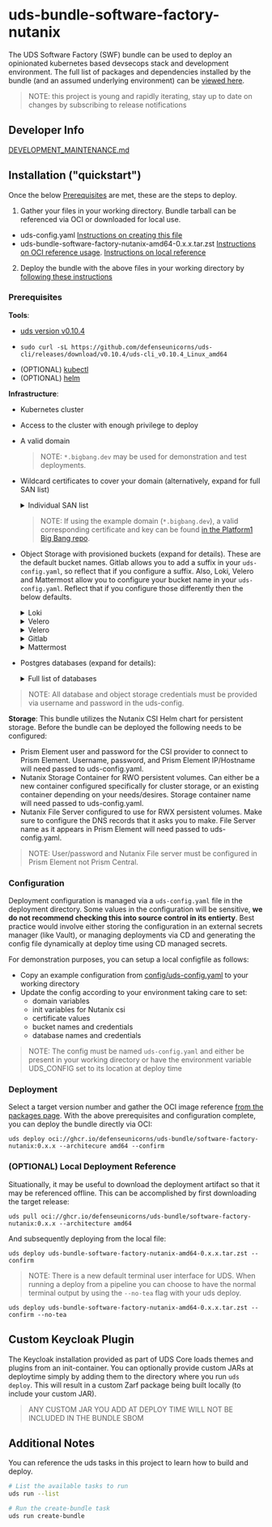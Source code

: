 # uds-bundle-software-factory-nutanix
The UDS Software Factory (SWF) bundle can be used to deploy an opinionated kubernetes based devsecops stack and development environment.
The full list of packages and dependencies installed by the bundle (and an assumed underlying environment) can be [viewed here](docs/packages-and-dependencies.md).

> NOTE: this project is young and rapidly iterating, stay up to date on changes by subscribing to release notifications

## Developer Info
[DEVELOPMENT_MAINTENANCE.md](docs/DEVELOPMENT_MAINTENANCE.md)

## Installation ("quickstart")
Once the below [Prerequisites](#prerequisites) are met, these are the steps to deploy.
1) Gather your files in your working directory. Bundle tarball can be referenced via OCI or downloaded for local use.
  - uds-config.yaml [Instructions on creating this file](#Configuration)
  - uds-bundle-software-factory-nutanix-amd64-0.x.x.tar.zst [Instructions on OCI reference usage](#deployment). [Instructions on local reference](#(optional)-local-deployment-reference)
2) Deploy the bundle with the above files in your working directory by [following these instructions](#deployment)

### Prerequisites
**Tools**:
* [uds version v0.10.4](https://github.com/defenseunicorns/uds-cli/tree/v0.10.4)
- `sudo curl -sL https://github.com/defenseunicorns/uds-cli/releases/download/v0.10.4/uds-cli_v0.10.4_Linux_amd64`
* (OPTIONAL) [kubectl](https://kubernetes.io/docs/tasks/tools/#kubectl)
* (OPTIONAL) [helm](https://github.com/helm/helm)

**Infrastructure**:
* Kubernetes cluster
* Access to the cluster with enough privilege to deploy
* A valid domain
  > NOTE: `*.bigbang.dev` may be used for demonstration and test deployments.
* Wildcard certificates to cover your domain (alternatively, expand for full SAN list)
  <details>
    <summary>Individual SAN list </summary>

	* `confluence.your.domain`
	* `gitlab.your.domain`
	* `*.pages.your.domain`
	* `registry.your.domain`
	* `gitlab.your.domain`
	* `jira.your.domain`
	* `keycloak.your.domain`
	* `kiali.your.domain`
	* `chat.your.domain`
	* `grafana.your.domain`
	* `neuvector.your.domain`
	* `nexus.your.domain`
	* `sonarqube.your.domain`
    * `tracing.your.domain`
  </details>

  > NOTE: If using the example domain (`*.bigbang.dev`), a valid corresponding certificate and key can be found [in the Platform1 Big Bang repo](https://repo1.dso.mil/big-bang/bigbang/-/blob/master/chart/ingress-certs.yaml?ref_type=heads).
* Object Storage with provisioned buckets (expand for details).
These are the default bucket names. Gitlab allows you to add a suffix in your `uds-config.yaml`, so reflect that if you configure a suffix. Also, Loki, Velero and Mattermost allow you to configure your bucket name in your `uds-config.yaml`. Reflect that if you configure those differently then the below defaults.
  <details>
    <summary> Loki </summary>

    * loki-chunks-bucket
    * loki-ruler-bucket
    * loki-admin-bucket
  </details>
  <details>
    <summary> Velero </summary>

    * velero-backups
  </details>
  <details>
    <summary> Velero </summary>

    * velero-backups
  </details>
  <details>
    <summary> Gitlab </summary>

    * uds-gitlab-artifacts
    * uds-gitlab-backups
    * uds-gitlab-ci-secure-files
    * uds-gitlab-dependency-proxy
    * uds-gitlab-lfs
    * uds-gitlab-mr-diffs
    * uds-gitlab-packages
    * uds-gitlab-pages
    * uds-gitlab-terraform-state
    * uds-gitlab-uploads
    * uds-gitlab-registry
    * uds-gitlab-tmp
  </details>
  <details>
    <summary> Mattermost </summary>

    * mattermost-bucket
  </details>
* Postgres databases (expand for details):
  <details>
    <summary> Full list of databases </summary>

  * Keycloak
  * Gitlab
  * Sonarqube
  * Jira
  * Confluence
  * Mattermost
  * Nexus
  </details>

> NOTE: All database and object storage credentials must be provided via username and password in the uds-config.

**Storage**:
This bundle utilizes the Nutanix CSI Helm chart for persistent storage. Before the bundle can be deployed the following needs to be configured:
* Prism Element user and password for the CSI provider to connect to Prism Element. Username, password, and Prism Element IP/Hostname will need passed to uds-config.yaml.
* Nutanix Storage Container for RWO persistent volumes. Can either be a new container configured specifically for cluster storage, or an existing container depending on your needs/desires. Storage container name will need passed to uds-config.yaml.
* Nutanix File Server configured to use for RWX persistent volumes. Make sure to configure the DNS records that it asks you to make. File Server name as it appears in Prism Element will need passed to uds-config.yaml.

> NOTE: User/password and Nutanix File server must be configured in Prism Element not Prism Central.

### Configuration
Deployment configuration is managed via a `uds-config.yaml` file in the deployment directory. Some values in the configuration will be sensitive, **we do not recommend checking this into source control in its entierty**. Best practice would involve either storing the configuration in an external secrets manager (like Vault), or managing deployments via CD and generating the config file dynamically at deploy time using CD managed secrets.

For demonstration purposes, you can setup a local configfile as follows:
* Copy an example configuration from [config/uds-config.yaml](config/uds-config.yaml) to your working directory
* Update the config according to your environment taking care to set:
  * domain variables
  * init variables for Nutanix csi
  * certificate values
  * bucket names and credentials
  * database names and credentials

> NOTE: The config must be named `uds-config.yaml` and either be present in your working directory or have the environment variable UDS_CONFIG set to its location at deploy time

### Deployment
Select a target version number and gather the OCI image reference [from the packages page](https://github.com/orgs/defenseunicorns/packages?repo_name=uds-bundle-software-factory-nutanix). With the above prerequisites and configuration complete, you can deploy the bundle directly via OCI:
```
uds deploy oci://ghcr.io/defenseunicorns/uds-bundle/software-factory-nutanix:0.x.x --architecure amd64 --confirm
```

### (OPTIONAL) Local Deployment Reference
Situationally, it may be useful to download the deployment artifact so that it may be referenced offline. This can be accomplished by first downloading the target release:
```
uds pull oci://ghcr.io/defenseunicorns/uds-bundle/software-factory-nutanix:0.x.x --architecture amd64
```

And subsequently deploying from the local file:
```
uds deploy uds-bundle-software-factory-nutanix-amd64-0.x.x.tar.zst --confirm
```

>NOTE: There is a new default terminal user interface for UDS. When running a deploy from a pipeline you can choose to have the normal terminal output by using the `--no-tea` flag with your uds deploy.
```
uds deploy uds-bundle-software-factory-nutanix-amd64-0.x.x.tar.zst --confirm --no-tea
```
## Custom Keycloak Plugin
The Keycloak installation provided as part of UDS Core loads themes and plugins from an init-container. You can optionally provide custom JARs at deploytime simply by adding them to the directory where you run `uds deploy`. This will result in a custom Zarf package being built locally (to include your custom JAR).

> ANY CUSTOM JAR YOU ADD AT DEPLOY TIME WILL NOT BE INCLUDED IN THE BUNDLE SBOM

## Additional Notes
You can reference the uds tasks in this project to learn how to build and deploy.

```bash
# List the available tasks to run
uds run --list

# Run the create-bundle task
uds run create-bundle
```

